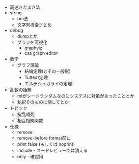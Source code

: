 * 高速きたまさ法
* string
  * bm法
  * 文字列検索まとめ
* debug
  * dumpとか
  * グラフを可視化
    * graphviz
    * csa graph editor
* 数学
  * グラフ理論
    * 結婚定理(とその一般形)
    * Tutteの定理
    * エルデシュガライの定理
* 乱数の話題
  * mtがシードランダムなのにシステスに対策があったこととか
  * 乱択そのものに関してとか
* トピック
  * 撹乱順列
  * 相互相関関数
* 仕様
  * remove
  * remove-before  format前に
  * print false (もしくは noprint)
  * include - コードレビューでは消える
  * only - 確認用

